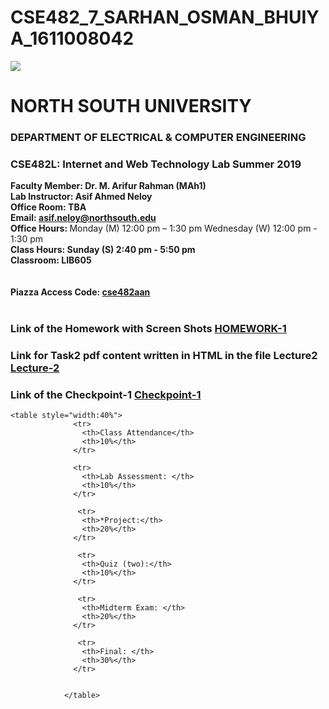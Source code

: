 # CSE482_7_SARHAN_OSMAN_BHUIYA_1611008042

<html>
<head>
	<title></title>
</head>
<style>
	
table, th, td {
  border: 1px solid black;
  border-collapse: collapse;
  margin-left: 150px;
  font-size: 15px;
}

.heading{
	text-align:left;
	font-size: 20px;
}

.heading1{
	text-align:left;
	font-size: 15px;
}

.ab{text-align:center;}
</style>


<body>

<div class="heading">
	 <img class="ab" src="https://github.com/SarhanOsmanBhuiya/CSE482_7_SARHAN_OSMAN_BHUIYA_1611008042/blob/master/image/index.jpg" width="" height=""> 
	<h1>NORTH SOUTH UNIVERSITY</h1>
	<h3>DEPARTMENT OF ELECTRICAL & COMPUTER ENGINEERING</h3>
</div>

<div class="heading1">
	<h3>CSE482L: Internet and Web Technology Lab Summer 2019 </h3>
	<p>
		<b>Faculty Member: Dr. M. Arifur Rahman (MAh1) 
			<br> Lab Instructor: Asif Ahmed Neloy 
			<br> Office Room: TBA 
			<br> Email: <a href="http://www.gmail.com/"> asif.neloy@northsouth.edu </a>
 			<br>Office Hours: </b>	 Monday (M) 12:00 pm – 1:30 pm  Wednesday (W) 12:00 pm - 1:30 pm 
		  	<br><b>Class Hours: Sunday (S) 2:40 pm - 5:50 pm</b> 
			<br><b>Classroom: LIB605  
			<br><br><br>
 			Piazza Access Code: <a href="https://piazza.com/?">cse482aan </a> </b><br><br>
	</p>	 
 			
</div>

<div>
	<h3>Link of the Homework with Screen Shots 
		<a 
		   href="https://github.com/SarhanOsmanBhuiya/CSE482_7_SARHAN_OSMAN_BHUIYA_1611008042/blob/master/HOMEWORKS/HOMEWORK-1/index.md">HOMEWORK-1</a>
	</h3>
	<h3>Link for Task2 pdf content written in HTML in the file Lecture2
		<a href="https://github.com/SarhanOsmanBhuiya/CSE482_7_SARHAN_OSMAN_BHUIYA_1611008042/blob/master/LECTURE2/index.md">Lecture-2</a>
	</h3>
	<h3>Link of the Checkpoint-1
		<a href="https://github.com/SarhanOsmanBhuiya/CSE482_7_SARHAN_OSMAN_BHUIYA_1611008042/tree/master/Checkpoint1">Checkpoint-1</a>
	</h3>
	
	<table style="width:40%">
				  <tr>
				    <th>Class Attendance</th>
				    <th>10%</th> 
				  </tr>
				  
				  <tr>
				    <th>Lab Assessment: </th>
				    <th>10%</th> 
				  </tr>

				   <tr>
				    <th>*Project:</th>
				    <th>20%</th> 
				  </tr>

				   <tr>
				    <th>Quiz (two):</th>
				    <th>10%</th> 
				  </tr>

				   <tr>
				    <th>Midterm Exam: </th>
				    <th>20%</th> 
				  </tr>

				   <tr>
				    <th>Final: </th>
				    <th>30%</th> 
				  </tr>

				  
				</table>
</div>



</body>
</html>
